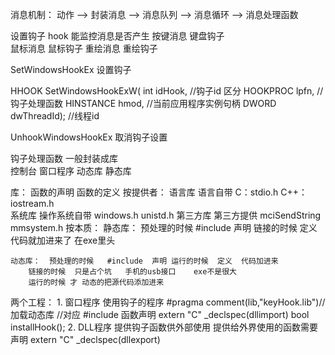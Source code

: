 消息机制：
	动作 --> 封装消息 --> 消息队列 --> 消息循环 --> 消息处理函数

设置钩子     hook	能监控消息是否产生
按键消息     键盘钩子	
鼠标消息     鼠标钩子
重绘消息     重绘钩子 

SetWindowsHookEx  设置钩子

HHOOK SetWindowsHookExW(
    int 			idHook,		//钩子id     区分
    HOOKPROC 		lpfn,		//钩子处理函数
    HINSTANCE 		hmod,		//当前应用程序实例句柄
   DWORD 		dwThreadId);	//线程id


UnhookWindowsHookEx  取消钩子设置


钩子处理函数 一般封装成库  
控制台
窗口程序
动态库
静态库

库： 函数的声明   函数的定义
按提供者：
	语言库    	语言自带    C：stdio.h  C++： iostream.h	
	系统库    	操作系统自带    windows.h    unistd.h 
	第三方库  	第三方提供       mciSendString    mmsystem.h
按本质：
	静态库： 预处理的时候   #include  声明  链接的时候  定义 代码就加进来了      在exe里头
		
	动态库：  预处理的时候   #include  声明 运行的时候  定义  代码加进来
		链接的时候  只是占个坑   手机的usb接口    exe不是很大
		运行的时候 才 动态的把源代码添加进来 
两个工程：
	1. 窗口程序    使用钩子的程序
		#pragma comment(lib,"keyHook.lib")//加载动态库
		//对应  #include  函数声明 
		extern "C" _declspec(dllimport) bool installHook();
	2. DLL程序    提供钩子函数供外部使用
		提供给外界使用的函数需要声明
			extern "C" _declspec(dllexport)